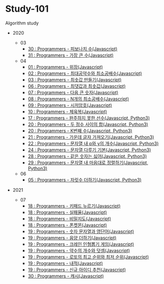 # Study-101

Algorithm study

- 2020

  - 03
    - [30 : Programmers - 피보나치 수(Javascript)](<2020/03/(30)Programmers-피보나치수.md>)
    - [31 : Programmers - 가장 큰 수(Javascript)](<2020/03/(31)Programmers-가장큰수.md>)
  - 04
    - [01 : Programmers - 위장(Javascript)](<2020/04/(01)Programmers-위장.md>)
    - [02 : Programmers - 최대공약수와 최소공배수(Javascript)](<2020/04/(02)Programmers-최대공약수와최소공배수.md>)
    - [03 : Programmers - 최솟값 만들기(Javascript)](<2020/04/(03)Programmers-최솟값만들기.md>)
    - [06 : Programmers - 최댓값과 최솟값(Javascript)](<2020/04/(06)Programmers-최댓값과최솟값.md>)
    - [07 : Programmers - 다음 큰 숫자(Javascript)](<2020/04/(07)Programmers-다음큰숫자.md>)
    - [08 : Programmers - N개의 최소공배수(Javascript)](<2020/04/(08)Programmers-N개의최소공배수.md>)
    - [09 : Programmers - 시저암호(Javascript)](<2020/04/(09)Programmers-시저암호.md>)
    - [10 : Programmers - 체육복(Javascript)](<2020/04/(10)Programmers-체육복.md>)
    - [17 : Programmers - 완주하지 못한 선수(Javascript, Python3)](<2020/04/(17)Programmers-완주하지못한선수.md>)
    - [20 : Programmers - 두 정수 사이의 합(Javascript, Python3)](<2020/04/(20)Programmers-두정수사이의합.md>)
    - [20 : Programmers - K번째 수(Javascript, Python3)](<2020/04/(20)Programmers-K번째수.md>)
    - [21 : Programmers - 가운데 글자 가져오기(Javascript, Python3)](<2020/04/(21)Programmers-가운데글자가져오기.md>)
    - [22 : Programmers - 문자열 내 p와 y의 개수(Javascript, Python3)](<2020/04/(22)Programmers-문자열내p와y의개수.md>)
    - [24 : Programmers - 문자열 다루기 기본(Javascript, Python3)](<2020/04/(24)Programmers-문자열다루기기본.md>)
    - [28 : Programmers - 같은 숫자는 싫어(Javascript, Python3)](<2020/04/(28)Programmers-같은숫자는싫어.md>)
    - [29 : Programmers - 문자열 내 마음대로 정렬하기(Javascript, Python3)](<2020/04/(29)Programmers-문자열내마음대로정렬하기.md>)
  - 06
    - [05 : Programmers - 자릿수 더하기(Javascript, Python3)](<2020/06/(05)Programmers-자릿수더하기.md>)

- 2021
  - 07
    - [18 : Programmers - 키패드 누르기(Javascript)](<2021/07/(18)Programmers-키패드누르기.md>)
    - [18 : Programmers - 실패율(Javascript)](<2021/07/(18)Programmers-실패율.md>)
    - [18 : Programmers - 비밀지도(Javascript)](<2021/07/(18)Programmers-비밀지도.md>)
    - [18 : Programmers - 폰켓몬(Javascript)](<2021/07/(18)Programmers-폰켓몬.md>)
    - [19 : Programmers - 숫자 문자열과 영단어(Javascript)](<2021/07/(19)Programmers-숫자문자열과영단어.md>)
    - [19 : Programmers - 음양 더하기(Javascript)](<2021/07/(19)Programmers-음양더하기.md>)
    - [19 : Programmers - 크레인 인형뽑기 게임(Javascript)](<2021/07/(19)Programmers-크레인인형뽑기게임.md>)
    - [19 : Programmers - 약수의 개수와 덧셈(Javascript)](<2021/07/(19)Programmers-약수의개수와덧셈.md>)
    - [19 : Programmers - 로또의 최고 순위와 최저 순위(Javascript)](<2021/07/(19)Programmers-로또의최고순위와최저순위.md>)
    - [19 : Programmers - 내적(Javascript)](<2021/07/(19)Programmers-내적.md>)
    - [19 : Programmers - 신규 아이디 추천(Javascript)](<2021/07/(19)Programmers-신규아이디추천.md>)
    - [30 : Programmers - 캐시(Javascript)](<2021/07/(30)Programmers-캐시.md>)

